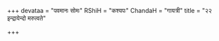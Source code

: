 +++
devataa = "पवमानः सोमः"
RShiH = "कश्यपः"
ChandaH = "गायत्री"
title = "२२ इन्द्रायेन्दो मरुत्वते"

+++
